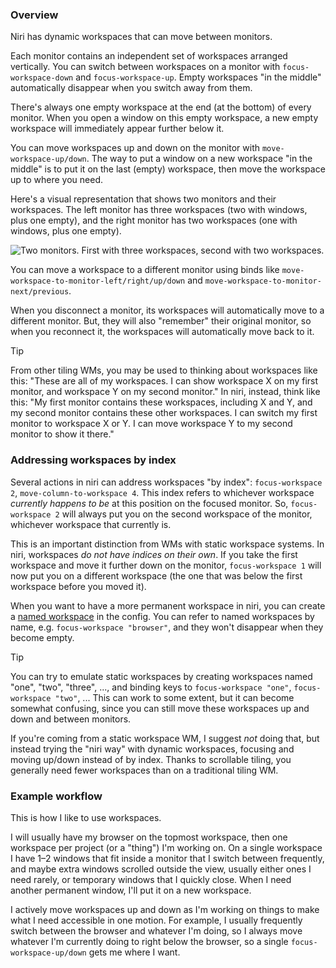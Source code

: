 ### Overview

Niri has dynamic workspaces that can move between monitors.

Each monitor contains an independent set of workspaces arranged vertically.
You can switch between workspaces on a monitor with `focus-workspace-down` and `focus-workspace-up`.
Empty workspaces "in the middle" automatically disappear when you switch away from them.

There's always one empty workspace at the end (at the bottom) of every monitor.
When you open a window on this empty workspace, a new empty workspace will immediately appear further below it.

You can move workspaces up and down on the monitor with `move-workspace-up/down`.
The way to put a window on a new workspace "in the middle" is to put it on the last (empty) workspace, then move the workspace up to where you need.

Here's a visual representation that shows two monitors and their workspaces.
The left monitor has three workspaces (two with windows, plus one empty), and the right monitor has two workspaces (one with windows, plus one empty).

<picture>
    <source media="(prefers-color-scheme: dark)" srcset="./img/workspaces-dark.png">
    <img alt="Two monitors. First with three workspaces, second with two workspaces." src="./img/workspaces-light.png">
</picture>

You can move a workspace to a different monitor using binds like `move-workspace-to-monitor-left/right/up/down` and `move-workspace-to-monitor-next/previous`.

When you disconnect a monitor, its workspaces will automatically move to a different monitor.
But, they will also "remember" their original monitor, so when you reconnect it, the workspaces will automatically move back to it.

> [!TIP]
> From other tiling WMs, you may be used to thinking about workspaces like this: "These are all of my workspaces. I can show workspace X on my first monitor, and workspace Y on my second monitor."
> In niri, instead, think like this: "My first monitor contains these workspaces, including X and Y, and my second monitor contains these other workspaces. I can switch my first monitor to workspace X or Y. I can move workspace Y to my second monitor to show it there."

### Addressing workspaces by index

Several actions in niri can address workspaces "by index": `focus-workspace 2`, `move-column-to-workspace 4`.
This index refers to whichever workspace *currently happens to be* at this position on the focused monitor.
So, `focus-workspace 2` will always put you on the second workspace of the monitor, whichever workspace that currently is.

This is an important distinction from WMs with static workspace systems.
In niri, workspaces *do not have indices on their own*.
If you take the first workspace and move it further down on the monitor, `focus-workspace 1` will now put you on a different workspace (the one that was below the first workspace before you moved it).

When you want to have a more permanent workspace in niri, you can create a [named workspace](./Configuration:-Named-Workspaces.md) in the config.
You can refer to named workspaces by name, e.g. `focus-workspace "browser"`, and they won't disappear when they become empty.

> [!TIP]
> You can try to emulate static workspaces by creating workspaces named "one", "two", "three", ..., and binding keys to `focus-workspace "one"`, `focus-workspace "two"`, ...
> This can work to some extent, but it can become somewhat confusing, since you can still move these workspaces up and down and between monitors.
>
> If you're coming from a static workspace WM, I suggest *not* doing that, but instead trying the "niri way" with dynamic workspaces, focusing and moving up/down instead of by index.
> Thanks to scrollable tiling, you generally need fewer workspaces than on a traditional tiling WM.

### Example workflow

This is how I like to use workspaces.

I will usually have my browser on the topmost workspace, then one workspace per project (or a "thing") I'm working on.
On a single workspace I have 1–2 windows that fit inside a monitor that I switch between frequently, and maybe extra windows scrolled outside the view, usually either ones I need rarely, or temporary windows that I quickly close.
When I need another permanent window, I'll put it on a new workspace.

I actively move workspaces up and down as I'm working on things to make what I need accessible in one motion.
For example, I usually frequently switch between the browser and whatever I'm doing, so I always move whatever I'm currently doing to right below the browser, so a single `focus-workspace-up/down` gets me where I want.
